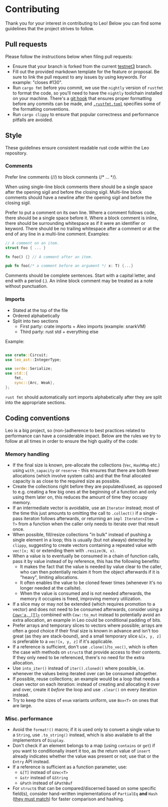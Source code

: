 # Contributing

Thank you for your interest in contributing to Leo! Below you can find some guidelines that the project strives to follow.

## Pull requests

Please follow the instructions below when filing pull requests:

- Ensure that your branch is forked from the current [testnet3](https://github.com/AleoHQ/leo/tree/testnet3) branch.
- Fill out the provided markdown template for the feature or proposal. Be sure to link the pull request to any issues by using keywords. For example: "closes #130".
- Run `cargo fmt` before you commit, we use the `nightly` version of `rustfmt` to format the code, so you'll need to have the `nightly` toolchain installed on your machine. There's a [git hook](https://git-scm.com/docs/githooks) that ensures proper formatting before any commits can be made, and [`.rustfmt.toml`](https://github.com/AleoHQ/Leo/blob/testnet3/.rustfmt.toml) specifies some of the formatting conventions.
- Run `cargo clippy` to ensure that popular correctness and performance pitfalls are avoided.

## Style

These guidelines ensure consistent readable rust code within the Leo repository.

### Comments

Prefer line comments (//) to block comments (/* ... */).

When using single-line block comments there should be a single space after the opening sigil and before the closing sigil. Multi-line block comments should have a newline after the opening sigil and before the closing sigil.

Prefer to put a comment on its own line. Where a comment follows code, there should be a single space before it. Where a block comment is inline, there should be surrounding whitespace as if it were an identifier or keyword. There should be no trailing whitespace after a comment or at the end of any line in a multi-line comment. Examples:

```rust
// A comment on an item.
struct Foo { ... }

fn foo() {} // A comment after an item.

pub fn foo(/* a comment before an argument */ x: T) {...}
```

Comments should be complete sentences. Start with a capital letter, and end with a period (.). An inline block comment may be treated as a note without punctuation.

### Imports

* Stated at the top of the file
* Ordered alphabetically
* Split into two sections
    * First party: crate imports + Aleo imports (example: snarkVM)
    * Third party: rust std + everything else

Example:
```rust

use crate::Circuit;
use leo_ast::IntegerType;

use serde::Serialize;
use std::{
    fmt,
    sync::{Arc, Weak},
};
```

`rust fmt` should automatically sort imports alphabetically after they are split into the appropriate sections.

## Coding conventions

Leo is a big project, so (non-)adherence to best practices related to performance can have a considerable impact. Below are the rules we try to follow at all times in order to ensure the high quality of the code:

### Memory handling
- If the final size is known, pre-allocate the collections (`Vec`, `HashMap` etc.) using `with_capacity` or `reserve` - this ensures that there are both fewer allocations (which involve system calls) and that the final allocated capacity is as close to the required size as possible.
- Create the collections right before they are populated/used, as opposed to e.g. creating a few big ones at the beginning of a function and only using them later on, this reduces the amount of time they occupy memory.
- If an intermediate vector is avoidable, use an `Iterator` instead; most of the time this just amounts to omitting the call to `.collect()` if a single-pass iteraton follows afterwards, or returning an `impl Iterator<Item = T>` from a function when the caller only needs to iterate over that result once.
- When possible, fill/resize collections "in bulk" instead of pushing a single element in a loop; this is usually (but not always) detected by `clippy`, suggesting to create vectors containing a repeated value with `vec![x; N]` or extending them with `.resize(N, x)`.
- When a value is to eventually be consumed in a chain of function calls, pass it by value instead of by reference, this has the following benefits:
  * It makes the fact that the value is needed by value clear to the caller, who can then potentially reclaim it from the object afterwards if it is "heavy", limiting allocations.
  * It often enables the value to be cloned fewer times (whenever it's no longer needed at the callsite).
  * When the value is consumed and is not needed afterwards, the memory it occupies is freed, improving memory utilization.
- If a slice may or may not be extended (which requires promotion to a vector) and does not need to be consumed afterwards, consider using a [`Cow<'a, [T]>`](https://doc.rust-lang.org/std/borrow/enum.Cow.html) combined with `Cow::to_mut` instead to potentially avoid an extra allocation, an example in Leo could be conditional padding of bits.
- Prefer arrays and temporary slices to vectors where possible; arrays are often a good choice if their final size is known in advance and isn't too great (as they are stack-bound), and a small temporary slice `&[x, y, z]` is preferable to a `vec![x, y, z]` if it's applicable.
- If a reference is sufficient, don't use `.clone()`/`to_vec()`, which is often the case with methods on `struct`s that provide access to their contents. If they only need to be referenced, there's no need for the extra allocation.
- Use `into_iter()` instead of `iter().cloned()` where possible, i.e. whenever the values being iterated over can be consumed altogether.
- If possible, reuse collections; an example would be a loop that needs a clean vector on each iteration: instead of creating and allocating it over and over, create it _before_ the loop and use `.clear()` on every iteration instead.
- Try to keep the sizes of `enum` variants uniform, use `Box<T>` on ones that are large.

### Misc. performance

- Avoid the `format!()` macro; if it is used only to convert a single value to a `String`, use `.to_string()` instead, which is also available to all the implementors of `Display`.
- Don't check if an element belongs to a map (using `contains` or `get`) if you want to conditionally insert it too, as the return value of `insert` already indicates whether the value was present or not; use that or the `Entry` API instead.
- If a reference is sufficient as a function parameter, use:
  * `&[T]` instead of `&Vec<T>`
  * `&str` instead of `&String`
  * `&Path` instead of `&PathBuf`
- For `struct`s that can be compared/discerned based on some specific field(s), consider hand-written implementations of `PartialEq` **and** `Hash` ([they must match](https://doc.rust-lang.org/std/hash/trait.Hash.html#hash-and-eq)) for faster comparison and hashing.
